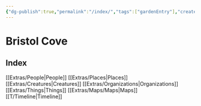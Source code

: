 ```yaml
---
{"dg-publish":true,"permalink":"/index/","tags":["gardenEntry"],"created":"2024-07-24T11:49:37-04:00","updated":"2024-07-24T12:01"}
---
```


# Bristol Cove

## Index

[[Extras/People\|People]]
[[Extras/Places\|Places]]
[[Extras/Creatures\|Creatures]]
[[Extras/Organizations\|Organizations]]
[[Extras/Things\|Things]]
[[Extras/Maps/Maps\|Maps]]
[[T/Timeline\|Timeline]]





 